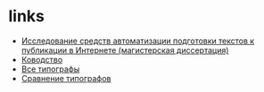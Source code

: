 # links
+ [Исследование средств автоматизации подготовки текстов к публикации в Интернете (магистерская диссертация)](http://www.studfiles.ru/preview/1544124/)
+ [Ководство](http://www.artlebedev.ru/kovodstvo/)
+ [Все типографы](http://rmcreative.ru/blog/post/vse-tipografy)
+ [Сравнение типографов](http://www.typograf.ru/flog/)

